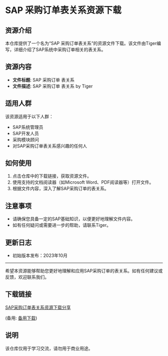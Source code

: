 # SAP 采购订单表关系资源下载

## 资源介绍

本仓库提供了一个名为“SAP 采购订单表关系”的资源文件下载。该文件由Tiger编写，详细介绍了SAP系统中采购订单相关的表关系。

## 资源内容

- **文件标题**: SAP 采购订单 表关系
- **文件描述**: SAP 采购订单 表关系 by Tiger

## 适用人群

该资源适用于以下人群：

- SAP系统管理员
- SAP开发人员
- 采购模块顾问
- 对SAP采购订单表关系感兴趣的任何人

## 如何使用

1. 点击仓库中的下载链接，获取资源文件。
2. 使用支持的文档阅读器（如Microsoft Word、PDF阅读器等）打开文件。
3. 根据文件内容，深入了解SAP采购订单的表关系。

## 注意事项

- 请确保您具备一定的SAP基础知识，以便更好地理解文件内容。
- 如有任何疑问或需要进一步的帮助，请联系Tiger。

## 更新日志

- 初始版本发布：2023年10月

---

希望本资源能够帮助您更好地理解和应用SAP采购订单的表关系。如有任何建议或反馈，欢迎联系我们。

## 下载链接
[SAP采购订单表关系资源下载分享](https://pan.quark.cn/s/67b8c412e3a9) 

(备用: [备用下载](https://pan.baidu.com/s/1s9mz0AnIbXznp9ZBshvX4w?pwd=1234))

## 说明

该仓库仅用于学习交流，请勿用于商业用途。
